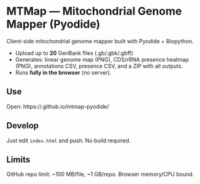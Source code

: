 # MTMap — Mitochondrial Genome Mapper (Pyodide)

Client-side mitochondrial genome mapper built with Pyodide + Biopython.
- Upload up to **20** GenBank files (.gb/.gbk/.gbff)
- Generates: linear genome map (PNG), CDS/rRNA presence heatmap (PNG),
  annotations CSV, presence CSV, and a ZIP with all outputs.
- Runs **fully in the browser** (no server).

## Use
Open: https://<seu-usuario>.github.io/mtmap-pyodide/

## Develop
Just edit `index.html` and push. No build required.

## Limits
GitHub repo limit: ~100 MB/file, ~1 GB/repo. Browser memory/CPU bound.
